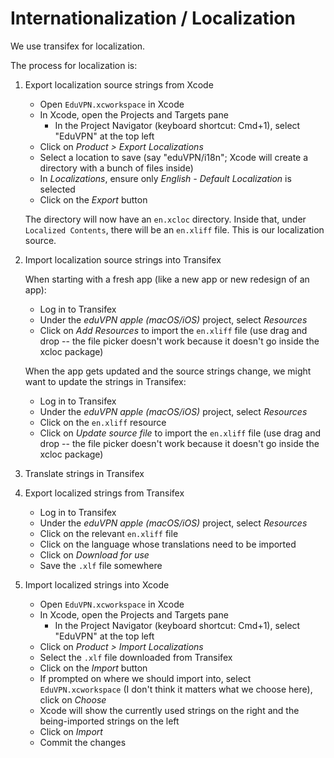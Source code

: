 # Internationalization / Localization

We use transifex for localization.

The process for localization is:

 1. Export localization source strings from Xcode

     - Open `EduVPN.xcworkspace` in Xcode
     - In Xcode, open the Projects and Targets pane
        - In the Project Navigator (keyboard shortcut: Cmd+1), select "EduVPN" at the top left
     - Click on _Product > Export Localizations_ 
     - Select a location to save (say "eduVPN/i18n"; Xcode will create a directory with a bunch of files inside)
     - In _Localizations_, ensure only _English - Default Localization_ is selected
     - Click on the _Export_ button

    The directory will now have an `en.xcloc` directory. Inside that, under `Localized Contents`, there will be an `en.xliff` file. This is our localization source.


 2. Import localization source strings into Transifex

    When starting with a fresh app (like a new app or new redesign of an app):

     - Log in to Transifex
     - Under the _eduVPN apple (macOS/iOS)_ project, select _Resources_
     - Click on _Add Resources_ to import the `en.xliff` file (use drag and drop -- the file picker doesn't work because it doesn't go inside the xcloc package)

    When the app gets updated and the source strings change, we might want to update the strings in Transifex:

     - Log in to Transifex
     - Under the _eduVPN apple (macOS/iOS)_ project, select _Resources_
     - Click on the `en.xliff` resource
     - Click on _Update source file_ to import the `en.xliff` file (use drag and drop -- the file picker doesn't work because it doesn't go inside the xcloc package)

 3. Translate strings in Transifex

 4. Export localized strings from Transifex

     - Log in to Transifex
     - Under the _eduVPN apple (macOS/iOS)_ project, select _Resources_
     - Click on the relevant `en.xliff` file
     - Click on the language whose translations need to be imported
     - Click on _Download for use_
     - Save the `.xlf` file somewhere

 5. Import localized strings into Xcode

     - Open `EduVPN.xcworkspace` in Xcode
     - In Xcode, open the Projects and Targets pane
        - In the Project Navigator (keyboard shortcut: Cmd+1), select "EduVPN" at the top left
     - Click on _Product > Import Localizations_ 
     - Select the `.xlf` file downloaded from Transifex
     - Click on the _Import_ button
     - If prompted on where we should import into, select `EduVPN.xcworkspace` (I don't think it matters what we choose here), click on _Choose_
     - Xcode will show the currently used strings on the right and the being-imported strings on the left
     - Click on _Import_
     - Commit the changes

